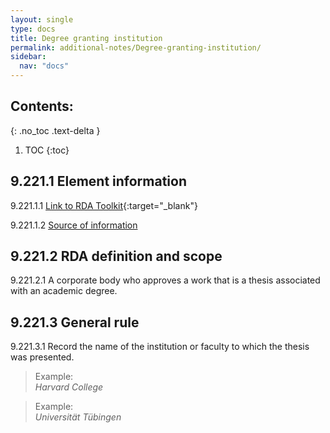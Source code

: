 ```yaml
---
layout: single
type: docs
title: Degree granting institution
permalink: additional-notes/Degree-granting-institution/
sidebar:
  nav: "docs"
---
```


## Contents:
{: .no_toc .text-delta }

1. TOC
{:toc}

## 9.221.1 Element information

<a name="9.221.1.1">9.221.1.1</a> [Link to RDA Toolkit](https://beta.rdatoolkit.org/Content/Index?externalId=en-US_ala-6b773e5e-858a-3718-b3fa-856467d8f415){:target="_blank"}

<a name="9.221.1.2">9.221.1.2</a> [Source of information](/DCRMR/additional-notes/)

## 9.221.2 RDA definition and scope

<a name="9.221.2.1">9.221.2.1</a> A corporate body who approves a work that is a thesis associated with an academic degree.

## 9.221.3 General rule

<a name="9.221.3.1">9.221.3.1</a> Record the name of the institution or faculty to which the thesis was presented.

>Example:  
><CITE>Harvard College</CITE>

>Example:  
><CITE>Universität Tübingen</CITE>